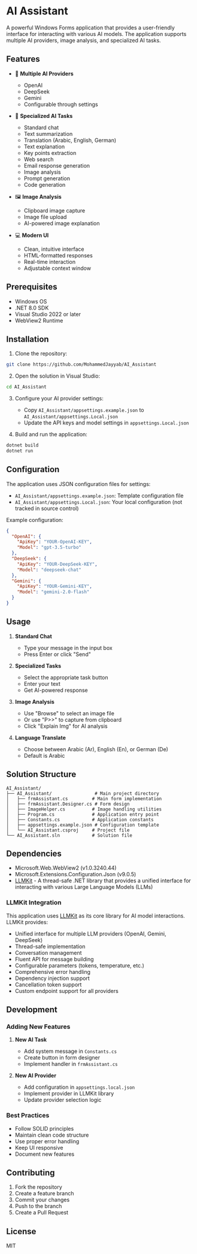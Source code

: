 # AI Assistant

A powerful Windows Forms application that provides a user-friendly interface for interacting with various AI models. 
The application supports multiple AI providers, image analysis, and specialized AI tasks.

## Features

- 🤖 **Multiple AI Providers**
  - OpenAI
  - DeepSeek
  - Gemini
  - Configurable through settings

- 🎯 **Specialized AI Tasks**
  - Standard chat
  - Text summarization
  - Translation (Arabic, English, German)
  - Text explanation
  - Key points extraction
  - Web search
  - Email response generation
  - Image analysis
  - Prompt generation
  - Code generation

- 🖼️ **Image Analysis**
  - Clipboard image capture
  - Image file upload
  - AI-powered image explanation

- 💻 **Modern UI**
  - Clean, intuitive interface
  - HTML-formatted responses
  - Real-time interaction
  - Adjustable context window

## Prerequisites

- Windows OS
- .NET 8.0 SDK
- Visual Studio 2022 or later
- WebView2 Runtime

## Installation

1. Clone the repository:
```bash
git clone https://github.com/MohammedJayyab/AI_Assistant
```

2. Open the solution in Visual Studio:
```bash
cd AI_Assistant
```

3. Configure your AI provider settings:
   - Copy `AI_Assistant/appsettings.example.json` to `AI_Assistant/appsettings.Local.json`
   - Update the API keys and model settings in `appsettings.Local.json`

4. Build and run the application:
```bash
dotnet build
dotnet run
```

## Configuration

The application uses JSON configuration files for settings:

- `AI_Assistant/appsettings.example.json`: Template configuration file
- `AI_Assistant/appsettings.Local.json`: Your local configuration (not tracked in source control)

Example configuration:
```json
{
  "OpenAI": {
    "ApiKey": "YOUR-OpenAI-KEY",
    "Model": "gpt-3.5-turbo"
  },
  "DeepSeek": {
    "ApiKey": "YOUR-DeepSeek-KEY",
    "Model": "deepseek-chat"
  },
  "Gemini": {
    "ApiKey": "YOUR-Gemini-KEY",
    "Model": "gemini-2.0-flash"
  }
}
```

## Usage

1. **Standard Chat**
   - Type your message in the input box
   - Press Enter or click "Send"

2. **Specialized Tasks**
   - Select the appropriate task button
   - Enter your text
   - Get AI-powered response

3. **Image Analysis**
   - Use "Browse" to select an image file
   - Or use "P>>" to capture from clipboard
   - Click "Explain Img" for AI analysis

4. **Language Translate**
   - Choose between Arabic (Ar), English (En), or German (De)
   - Default is Arabic



## Solution Structure

```
AI_Assistant/
├── AI_Assistant/                # Main project directory
│   ├── frmAssistant.cs         # Main form implementation
│   ├── frmAssistant.Designer.cs # Form design
│   ├── ImageHelper.cs          # Image handling utilities
│   ├── Program.cs              # Application entry point
│   ├── Constants.cs            # Application constants
│   ├── appsettings.example.json # Configuration template
│   └── AI_Assistant.csproj     # Project file
└── AI_Assistant.sln            # Solution file
```

## Dependencies

- Microsoft.Web.WebView2 (v1.0.3240.44)
- Microsoft.Extensions.Configuration.Json (v9.0.5)
- [LLMKit](https://github.com/MohammedJayyab/LLMKit) - A thread-safe .NET library that provides a unified interface for interacting with various Large Language Models (LLMs)

### LLMKit Integration

This application uses [LLMKit](https://github.com/MohammedJayyab/LLMKit) as its core library for AI model interactions. LLMKit provides:

- Unified interface for multiple LLM providers (OpenAI, Gemini, DeepSeek)
- Thread-safe implementation
- Conversation management
- Fluent API for message building
- Configurable parameters (tokens, temperature, etc.)
- Comprehensive error handling
- Dependency injection support
- Cancellation token support
- Custom endpoint support for all providers

## Development

### Adding New Features

1. **New AI Task**
   - Add system message in `Constants.cs`
   - Create button in form designer
   - Implement handler in `frmAssistant.cs`

2. **New AI Provider**
   - Add configuration in `appsettings.local.json`
   - Implement provider in LLMKit library
   - Update provider selection logic

### Best Practices

- Follow SOLID principles
- Maintain clean code structure
- Use proper error handling
- Keep UI responsive
- Document new features

## Contributing

1. Fork the repository
2. Create a feature branch
3. Commit your changes
4. Push to the branch
5. Create a Pull Request

## License

MIT 
